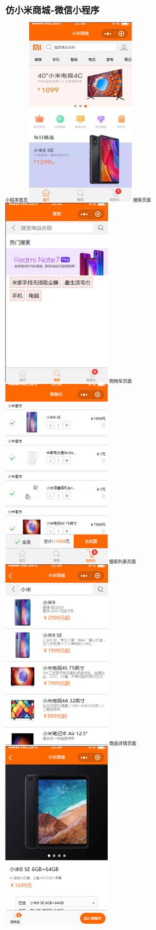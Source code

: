 # 仿小米商城-微信小程序
小程序首页
![image](https://raw.githubusercontent.com/liwenjie12/xiaomi-app/master/image/index.png)
搜索页面
![image](https://raw.githubusercontent.com/liwenjie12/xiaomi-app/master/image/search.png)
购物车页面
![image](https://raw.githubusercontent.com/liwenjie12/xiaomi-app/master/image/cart.png)
搜索列表页面
![image](https://raw.githubusercontent.com/liwenjie12/xiaomi-app/master/image/search-list.png)
商品详情页面
![image](https://raw.githubusercontent.com/liwenjie12/xiaomi-app/master/image/detail.png)


